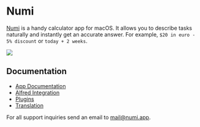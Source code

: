 # Numi

[Numi](https://numi.app) is a handy calculator app for macOS. It allows you to describe tasks naturally and instantly get an accurate answer. For example, `$20 in euro - 5% discount` or `today + 2 weeks`. 

![](https://numi.app/images/numi-screenshot-yellow.png)

## Documentation

* [App Documentation](../../wiki/Documentation)
* [Alfred Integration](../../wiki/Alfred-Integration)
* [Plugins](../../wiki/Plugins)
* [Translation](../../wiki/Translation)

For all support inquiries send an email to [mail@numi.app](mailto:mail@numi.app).

